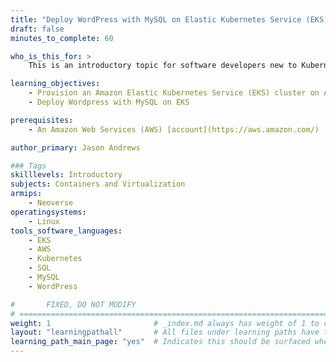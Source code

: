 ```yaml
---
title: "Deploy WordPress with MySQL on Elastic Kubernetes Service (EKS)"
draft: false
minutes_to_complete: 60

who_is_this_for: >
    This is an introductory topic for software developers new to Kubernetes on AWS who want to gain experience with cloud applications.

learning_objectives:
    - Provision an Amazon Elastic Kubernetes Service (EKS) cluster on Arm-based instances
    - Deploy Wordpress with MySQL on EKS

prerequisites:
    - An Amazon Web Services (AWS) [account](https://aws.amazon.com/)

author_primary: Jason Andrews

### Tags
skilllevels: Introductory
subjects: Containers and Virtualization
armips:
    - Neoverse
operatingsystems:
    - Linux
tools_software_languages:
    - EKS
    - AWS
    - Kubernetes
    - SQL
    - MySQL
    - WordPress

#       FIXED, DO NOT MODIFY
# ================================================================================
weight: 1                       # _index.md always has weight of 1 to order correctly
layout: "learningpathall"       # All files under learning paths have this same wrapper
learning_path_main_page: "yes"  # Indicates this should be surfaced when looking for related content. Only set for _index.md of learning path content.
---
```

